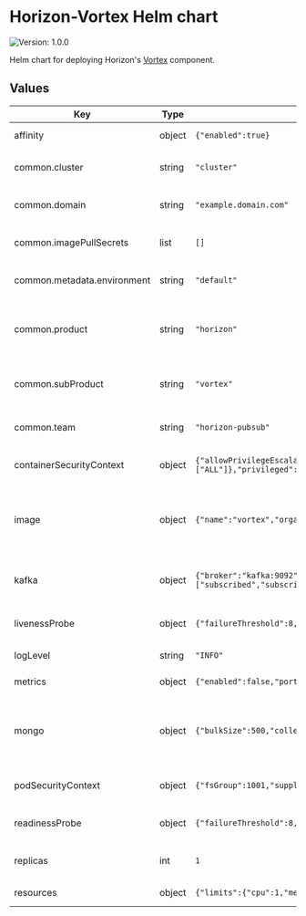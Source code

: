 <!--
Copyright 2024 Deutsche Telekom IT GmbH

SPDX-License-Identifier: Apache-2.0
-->

# Horizon-Vortex Helm chart

![Version: 1.0.0](https://img.shields.io/badge/Version-1.0.0-informational?style=flat-square)  

Helm chart for deploying Horizon's [Vortex](https://github.com/telekom/pubsub-horizon-vortex) component.

## Values

| Key                         | Type   | Default                                                                                                                                                                      | Description                                                                                                                            |
|-----------------------------|--------|------------------------------------------------------------------------------------------------------------------------------------------------------------------------------|----------------------------------------------------------------------------------------------------------------------------------------|
| affinity                    | object | `{"enabled":true}`                                                                                                                                                           | Affinity: Configures settings related to affinity.                                                                                     |
| common.cluster              | string | `"cluster"`                                                                                                                                                                  | Cluster: The name of the cluster where the resource is running.                                                                        |
| common.domain               | string | `"example.domain.com"`                                                                                                                                                       | Domain: The domain under which the resource is hosted.                                                                                 |
| common.imagePullSecrets     | list   | `[]`                                                                                                                                                                         | Image pull secrets: Defines image pull secrets for different clusters.                                                                 |
| common.metadata.environment | string | `"default"`                                                                                                                                                                  | Metadata environment: The environment in which the resource is deployed.                                                               |
| common.product              | string | `"horizon"`                                                                                                                                                                  | Main product: The main product to which the resource belongs. The product is identified as Horizon.                                    |
| common.subProduct           | string | `"vortex"`                                                                                                                                                                   | Sub product: Subproduct of the main product Horizon. In this helm chart the subproduct is Vortex.                                      |
| common.team                 | string | `"horizon-pubsub"`                                                                                                                                                           | Team: The team for managing and developing Horizon.                                                                                    |
| containerSecurityContext    | object | `{"allowPrivilegeEscalation":false,"capabilities":{"drop":["ALL"]},"privileged":false,"readOnlyRootFilesystem":true,"runAsGroup":1001,"runAsNonRoot":true,"runAsUser":1001}` | ContainerSecurityContext: Security context set for the container.                                                                      |
| image                       | object | `{"name":"vortex","organization":"internal/example/horizon","pullPolicy":"IfNotPresent","repository":"example.devops.company.de","tag":"develop"}`                           | Image configuration for "vortex" deployment: Specifies the image details such as repository, organization, name, tag, and pull policy. |
| kafka                       | object | `{"broker":"kafka:9092","groupname":"vortex","sessionTimeoutSec":40,"topics":["subscribed","subscribed_5d","subscribed_3d","subscribed_1d","subscribed_1h"]}`                | Kafka: Configuration for connecting to Kafka brokers and managing topics.                                                              |
| livenessProbe               | object | `{"failureThreshold":8,"initialDelaySeconds":20,"periodSeconds":10}`                                                                                                         | LivenessProbe: Kubernetes Liveness Probe configuration.                                                                                |
| logLevel                    | string | `"INFO"`                                                                                                                                                                     | Logging: Sets the log level for general logging.                                                                                       |
| metrics                     | object | `{"enabled":false,"port":8080,"release":"release"}`                                                                                                                          | Metrics: Vortex metrics configuration.                                                                                                 |
| mongo                       | object | `{"bulkSize":500,"collection":"status","database":"horizon","flushIntervalSec":30,"url":"mongodbUrl"}`                                                                       | MongoDB: Configuration for connecting to MongoDB database and managing collection, bulkSize and flushIntervalSec.                      |
| podSecurityContext          | object | `{"fsGroup":1001,"supplementalGroups":[1001]}`                                                                                                                               | PodSecurityContext: Security context set for the pod.                                                                                  |
| readinessProbe              | object | `{"failureThreshold":8,"initialDelaySeconds":20,"periodSeconds":10}`                                                                                                         | ReadinessProbe: Kubernetes Readiness Probe configuration.                                                                              |
| replicas                    | int    | `1`                                                                                                                                                                          | Deployment replicas: Sets the number of replicas for the deployment.                                                                   |
| resources                   | object | `{"limits":{"cpu":1,"memory":"500Mi"},"requests":{"cpu":"50m","memory":"200Mi"}}`                                                                                            | Resources: Resource limits and requests.                                                                                               |

